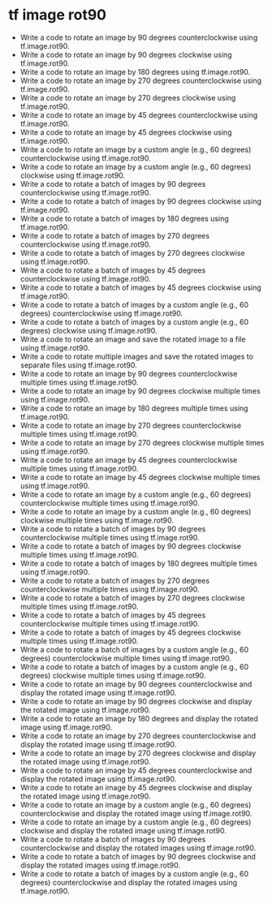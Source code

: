 # tf image rot90

- Write a code to rotate an image by 90 degrees counterclockwise using tf.image.rot90.
- Write a code to rotate an image by 90 degrees clockwise using tf.image.rot90.
- Write a code to rotate an image by 180 degrees using tf.image.rot90.
- Write a code to rotate an image by 270 degrees counterclockwise using tf.image.rot90.
- Write a code to rotate an image by 270 degrees clockwise using tf.image.rot90.
- Write a code to rotate an image by 45 degrees counterclockwise using tf.image.rot90.
- Write a code to rotate an image by 45 degrees clockwise using tf.image.rot90.
- Write a code to rotate an image by a custom angle (e.g., 60 degrees) counterclockwise using tf.image.rot90.
- Write a code to rotate an image by a custom angle (e.g., 60 degrees) clockwise using tf.image.rot90.
- Write a code to rotate a batch of images by 90 degrees counterclockwise using tf.image.rot90.
- Write a code to rotate a batch of images by 90 degrees clockwise using tf.image.rot90.
- Write a code to rotate a batch of images by 180 degrees using tf.image.rot90.
- Write a code to rotate a batch of images by 270 degrees counterclockwise using tf.image.rot90.
- Write a code to rotate a batch of images by 270 degrees clockwise using tf.image.rot90.
- Write a code to rotate a batch of images by 45 degrees counterclockwise using tf.image.rot90.
- Write a code to rotate a batch of images by 45 degrees clockwise using tf.image.rot90.
- Write a code to rotate a batch of images by a custom angle (e.g., 60 degrees) counterclockwise using tf.image.rot90.
- Write a code to rotate a batch of images by a custom angle (e.g., 60 degrees) clockwise using tf.image.rot90.
- Write a code to rotate an image and save the rotated image to a file using tf.image.rot90.
- Write a code to rotate multiple images and save the rotated images to separate files using tf.image.rot90.
- Write a code to rotate an image by 90 degrees counterclockwise multiple times using tf.image.rot90.
- Write a code to rotate an image by 90 degrees clockwise multiple times using tf.image.rot90.
- Write a code to rotate an image by 180 degrees multiple times using tf.image.rot90.
- Write a code to rotate an image by 270 degrees counterclockwise multiple times using tf.image.rot90.
- Write a code to rotate an image by 270 degrees clockwise multiple times using tf.image.rot90.
- Write a code to rotate an image by 45 degrees counterclockwise multiple times using tf.image.rot90.
- Write a code to rotate an image by 45 degrees clockwise multiple times using tf.image.rot90.
- Write a code to rotate an image by a custom angle (e.g., 60 degrees) counterclockwise multiple times using tf.image.rot90.
- Write a code to rotate an image by a custom angle (e.g., 60 degrees) clockwise multiple times using tf.image.rot90.
- Write a code to rotate a batch of images by 90 degrees counterclockwise multiple times using tf.image.rot90.
- Write a code to rotate a batch of images by 90 degrees clockwise multiple times using tf.image.rot90.
- Write a code to rotate a batch of images by 180 degrees multiple times using tf.image.rot90.
- Write a code to rotate a batch of images by 270 degrees counterclockwise multiple times using tf.image.rot90.
- Write a code to rotate a batch of images by 270 degrees clockwise multiple times using tf.image.rot90.
- Write a code to rotate a batch of images by 45 degrees counterclockwise multiple times using tf.image.rot90.
- Write a code to rotate a batch of images by 45 degrees clockwise multiple times using tf.image.rot90.
- Write a code to rotate a batch of images by a custom angle (e.g., 60 degrees) counterclockwise multiple times using tf.image.rot90.
- Write a code to rotate a batch of images by a custom angle (e.g., 60 degrees) clockwise multiple times using tf.image.rot90.
- Write a code to rotate an image by 90 degrees counterclockwise and display the rotated image using tf.image.rot90.
- Write a code to rotate an image by 90 degrees clockwise and display the rotated image using tf.image.rot90.
- Write a code to rotate an image by 180 degrees and display the rotated image using tf.image.rot90.
- Write a code to rotate an image by 270 degrees counterclockwise and display the rotated image using tf.image.rot90.
- Write a code to rotate an image by 270 degrees clockwise and display the rotated image using tf.image.rot90.
- Write a code to rotate an image by 45 degrees counterclockwise and display the rotated image using tf.image.rot90.
- Write a code to rotate an image by 45 degrees clockwise and display the rotated image using tf.image.rot90.
- Write a code to rotate an image by a custom angle (e.g., 60 degrees) counterclockwise and display the rotated image using tf.image.rot90.
- Write a code to rotate an image by a custom angle (e.g., 60 degrees) clockwise and display the rotated image using tf.image.rot90.
- Write a code to rotate a batch of images by 90 degrees counterclockwise and display the rotated images using tf.image.rot90.
- Write a code to rotate a batch of images by 90 degrees clockwise and display the rotated images using tf.image.rot90.
- Write a code to rotate a batch of images by a custom angle (e.g., 60 degrees) counterclockwise and display the rotated images using tf.image.rot90.